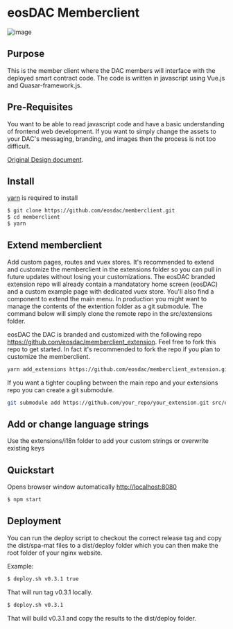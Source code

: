 # eosDAC Memberclient
![image](https://user-images.githubusercontent.com/44613132/55268494-4bab6900-528a-11e9-8ac6-9e5a27310fb3.png)

## Purpose
This is the member client where the DAC members will interface with the deployed smart contract code. The code is written in javascript using Vue.js and Quasar-framework.js.

## Pre-Requisites
You want to be able to read javascript code and have a basic understanding of frontend web development. If you want to simply change the assets to your DAC's messaging, branding, and images then the process is not too difficult.

[Original Design document](https://docs.google.com/document/d/1C4yzFNpK0Iz0Ru0gz28HeLJic5vZWBmVl3wV8czhVS4/edit#).

## Install

[yarn](https://yarnpkg.com) is required to install

```bash
$ git clone https://github.com/eosdac/memberclient.git
$ cd memberclient
$ yarn
```

## Extend memberclient
Add custom pages, routes and vuex stores. It's recommended to extend and customize the memberclient in the extensions folder so you can pull in future updates without losing your customizations. The eosDAC branded extension repo will already contain a mandatatory home screen (eosDAC) and a custom example page with dedicated vuex store. You'll also find a component to extend the main menu. In production you might want to manage the contents of the extention folder as a git submodule. The command below will simply clone the remote repo in the src/extensions folder.

eosDAC the DAC is branded and customized with the following repo https://github.com/eosdac/memberclient_extension. Feel free to fork this repo to get started. In fact it's recommended to fork the repo if you plan to customize the memberclient.

```bash
yarn add_extensions https://github.com/eosdac/memberclient_extension.git extensions
```
If you want a tighter coupling between the main repo and your extensions repo you can create a git submodule.
```bash
git submodule add https://github.com/your_repo/your_extension.git src/extensions
```

## Add or change language strings
Use the extensions/i18n folder to add your custom strings or overwrite existing keys


## Quickstart

Opens browser window automatically [http://localhost:8080](http://localhost:8080)

```bash
$ npm start
```

## Deployment

You can run the deploy script to checkout the correct release tag and copy the dist/spa-mat files to a dist/deploy folder which you can then make the root folder of your nginx website.

Example:

```bash
$ deploy.sh v0.3.1 true
```

That will run tag v0.3.1 locally.

```bash
$ deploy.sh v0.3.1
```

That will build v0.3.1 and copy the results to the dist/deploy folder.
